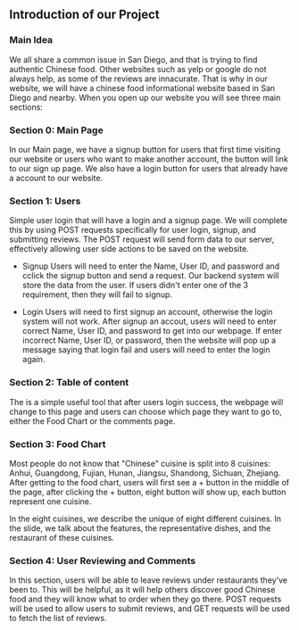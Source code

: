 ## Introduction of our Project

### Main Idea

We all share a common issue in San Diego, and that is trying to find authentic Chinese food. Other websites such as yelp or google do not always help, as some of the reviews are innacurate. That is why in our website, we will have a chinese food informational website based in San Diego and nearby. When you open up our website you will see three main sections:

### Section 0: Main Page

In our Main page, we have a signup button for users that first time visiting our website or users who want to make another account, the button will link to our sign up page. We also have a login button for users that already have a account to our website.

### Section 1: Users

Simple user login that will have a login and a signup page. We will complete this by using POST requests specifically for user login, signup, and submitting reviews. The POST request will send form data to our server, effectively allowing user side actions to be saved on the website.

- Signup
  Users will need to enter the Name, User ID, and password and cclick the signup button and send a request. Our backend system will store the data from the user. If users didn't enter one of the 3 requirement, then they will fail to signup.

- Login
  Users will need to first signup an account, otherwise the login system will not work. After signup an accout, users will need to enter correct Name, User ID, and password to get into our webpage. If enter incorrect Name, User ID, or password, then the website will pop up a message saying that login fail and users will need to enter the login again.

### Section 2: Table of content

The is a simple useful tool that after users login success, the webpage will change to this page and users can choose which page they want to go to, either the Food Chart or the comments page.

### Section 3: Food Chart

Most people do not know that "Chinese" cuisine is split into 8 cuisines: Anhui, Guangdong, Fujian, Hunan, Jiangsu, Shandong, Sichuan, Zhejiang. After getting to the food chart, users will first see a + button in the middle of the page, after clicking the + button, eight button will show up, each button represent one cuisine. 

In the eight cuisines, we describe the unique of eight different cuisines. In the slide, we talk about the features, the representative dishes, and the restaurant of these cuisines.

### Section 4: User Reviewing and Comments

In this section, users will be able to leave reviews under restaurants they’ve been to. This will be helpful, as it will help others discover good Chinese food and they will know what to order when they go there. POST requests will be used to allow users to submit reviews, and GET requests will be used to fetch the list of reviews.